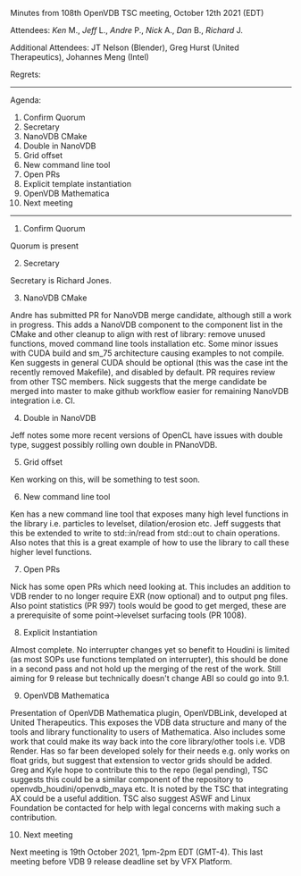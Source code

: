 Minutes from 108th OpenVDB TSC meeting, October 12th  2021 (EDT)

Attendees: *Ken* M., *Jeff* L., *Andre* P., *Nick* A., *Dan* B., *Richard* J.

Additional Attendees: JT Nelson (Blender), Greg Hurst (United Therapeutics), Johannes Meng (Intel)

Regrets:

-----
Agenda:

1) Confirm Quorum
2) Secretary
3) NanoVDB CMake
4) Double in NanoVDB
5) Grid offset
6) New command line tool
7) Open PRs
8) Explicit template instantiation
9) OpenVDB Mathematica
10) Next meeting

------

1) Confirm Quorum

Quorum is present

2) Secretary 

Secretary is Richard Jones.

3) NanoVDB CMake

Andre has submitted PR for NanoVDB merge candidate, although still a work in progress. This adds a NanoVDB component to the component list in the CMake and other cleanup to align with rest of library: remove unused functions, moved command line tools installation etc. Some minor issues with CUDA build and sm_75 architecture causing examples to not compile. Ken suggests in general CUDA should be optional (this was the case int the recently removed Makefile), and disabled by default. PR requires review from other TSC members. Nick suggests that the merge candidate be merged into master to make github workflow easier for remaining NanoVDB integration i.e. CI. 

4) Double in NanoVDB

Jeff notes some more recent versions of OpenCL have issues with double type, suggest possibly rolling own double in PNanoVDB.

5) Grid offset

Ken working on this, will be something to test soon.

6)  New command line tool

Ken has a new command line tool that exposes many high level functions in the library i.e. particles to levelset, dilation/erosion etc. Jeff suggests that this be extended to write to std::in/read from std::out to chain operations. Also notes that this is a great example of how to use the library to call these higher level functions. 

7) Open PRs

Nick has some open PRs which need looking at. This includes an addition to VDB render to no longer require EXR (now optional) and to output png files. Also point statistics (PR 997) tools would be good to get merged, these are a prerequisite of some point->levelset surfacing tools (PR 1008). 

8) Explicit Instantiation

Almost complete. No interrupter changes yet so benefit to Houdini is limited (as most SOPs use functions templated on interrupter), this should be done in a second pass and not hold up the merging of the rest of the work. Still aiming for 9 release but technically doesn't change ABI so could go into 9.1.

9) OpenVDB Mathematica

Presentation of OpenVDB Mathematica plugin, OpenVDBLink, developed at United Therapeutics. This exposes the VDB data structure and many of the tools and library functionality to users of Mathematica. Also includes some work that could make its way back into the core library/other tools i.e. VDB Render. Has so far been developed solely for their needs e.g. only works on float grids, but suggest that extension to vector grids should be added. 
Greg and Kyle hope to contribute this to the repo (legal pending), TSC suggests this could be a similar component of the repository to openvdb_houdini/openvdb_maya etc. It is noted by the TSC that integrating AX could be a useful addition. TSC also suggest ASWF and Linux Foundation be contacted for help with legal concerns with making such a contribution. 

10) Next meeting

Next meeting is 19th October 2021, 1pm-2pm EDT (GMT-4). This last meeting before VDB 9 release deadline set by VFX Platform. 

